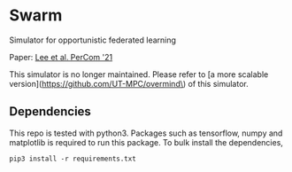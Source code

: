 # Swarm 
Simulator for opportunistic federated learning

Paper: [Lee et al. PerCom '21](http://mpc.ece.utexas.edu/media/uploads/publishing/ofl_corrected.pdf)

This simulator is no longer maintained. Please refer to [a more scalable version](https://github.com/UT-MPC/overmind\) of this simulator. 

## Dependencies
This repo is tested with python3. Packages such as tensorflow, numpy and matplotlib is required to run this package. To bulk install the dependencies,
```
pip3 install -r requirements.txt
```


